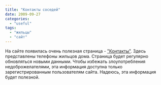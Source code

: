 ```yaml
---
title: "Контакты соседей"
date: 2009-09-27
categories: 
  - "useful"
tags: 
  - "жильцы"
  - "сайт"
---
```


На сайте появилась очень полезная страница - ["Контакты"](http://shevchenko4a.brovary.org/contacts/). Здесь представлены телефоны жильцов дома. Страница будет регулярно обновляться новыми данными. Чтобы избежать злоупотребления недоброжелателями, эта информация доступна только зарегистрированным пользователям сайта. Надеюсь, эта информация будет полезной.
